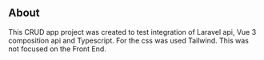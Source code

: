 ## About

This CRUD app project was created to test integration of Laravel api, Vue 3 composition api and Typescript.
For the css was used Tailwind.
This was not focused on the Front End.
